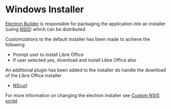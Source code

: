 # Windows Installer
[Electron Builder](https://www.electron.build/) is responsible for packaging the application into an installer (using [NSIS](https://nsis.sourceforge.io/Main_Page))
which can be distributed

Customizations to the default installer has been made to achieve the following

- Prompt user to install Libre Office
- If user selected yes, download and install Libre Office also

An additional plugin has been added to the installer do handle the download of the Libre Office installer
-  [NScurl](https://github.com/negrutiu/nsis)

For more information on changing the electron installer see [Custom NSIS script](https://www.electron.build/configuration/nsis#custom-nsis-script)
